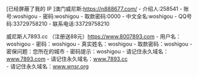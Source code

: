 [已经屏蔽了我的 IP ]澳门威尼斯:https://n888677.com/
    - 介绍人:258541
    - 账号:woshigou 
    - 密码:woshigou
    - 取款密码:0000
    - 中文全名:woshigou
    - QQ号码:33729758210
    - 联系电话:33729758210


威尼斯人7893.cc （注册送88元）https://www.8007893.com
    - 用户名：woshigou
    - 密码：woshigou
    - 真实姓名：woshigou
    - 取款密码：woshigou
    - 密保问题：您所在的城市
    - 密码提示：woshigou
    - 请记住永久域名：www.7893.com
    - 请记住永久域名：www.7893.cc  
    - 请记住永久域名：www.wnsr.org 

